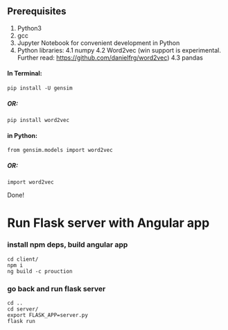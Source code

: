 ## Prerequisites
1. Python3
2. gcc
3. Jupyter Notebook for convenient development in Python
4. Python libraries:
    4.1 numpy
    4.2 Word2vec (win support is experimental. Further read: https://github.com/danielfrg/word2vec)
    4.3 pandas

#### In Terminal:
```
pip install -U gensim
```
##### OR:
```
pip install word2vec
```

#### in Python:
```
from gensim.models import word2vec
```
##### OR:
```
import word2vec
```
Done!

# **Run Flask server with Angular app**

### install npm deps, build angular app
```
cd client/
npm i
ng build -c prouction
```

### go back and run flask server
```
cd ..
cd server/
export FLASK_APP=server.py
flask run
```
